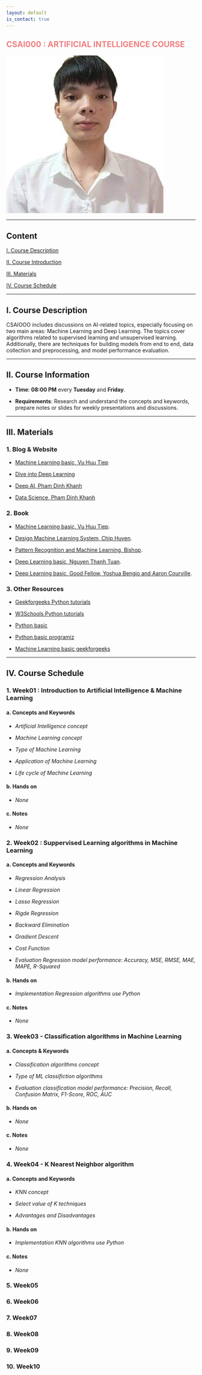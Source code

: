 ```yaml
---
layout: default
is_contact: true
---
```


<h2 class="fa-solid fa-award" style="color: #F08080;"> CSAI000 : ARTIFICIAL INTELLIGENCE COURSE </h2>

<img class="profile-picture" src="images/avatar.jpg">

---

## Content

 [I. Course Description](#part1)

 [II. Course Introduction](#part2)

 [III. Materials](#part3)

 [IV. Course Schedule](#part4)

---
<a id="part1"></a>

## I. Course Description

CSAIOOO includes discussions on AI-related topics, especially focusing on two main areas: Machine Learning and Deep Learning. The topics cover algorithms related to supervised learning and unsupervised learning. Additionally, there are techniques for building models from end to end, data collection and preprocessing, and model performance evaluation.

---
<a id="part2"></a>

## II. Course Information

* **Time**: **08:00 PM** every **Tuesday** and **Friday**.

* **Requirements**: Research and understand the concepts and     keywords, prepare notes or slides for weekly presentations and discussions.

---
<a id="part3"></a>

## III. Materials

### 1. Blog & Website

* [Machine Learning basic, Vu Huu Tiep](https://machinelearningcoban.com/tabml_book/intro.html)

* [Dive into Deep Learning](https://d2l.aivivn.com/)

* [Deep AI, Pham Dinh Khanh](https://phamdinhkhanh.github.io/deepai-book/ch_intro/main_contents.html)

* [Data Science, Pham Dinh Khanh](https://phamdinhkhanh.github.io/content)

### 2. Book

* [Machine Learning basic, Vu Huu Tiep](https://drive.google.com/file/d/1QUGAEW4nHivTr1ucW7JklayThV2JdOYk/view?usp=sharing).

* [Design Machine Learning System, Chip Huyen](https://drive.google.com/file/d/1j0qaLTGOhLDFjOPO-xMnsSQfaHaPvH-O/view?usp=sharing).

* [Pattern Recognition and Machine Learning, Bishop](https://drive.google.com/file/d/1x_gEQ0_Y3iVS8mYFBMAMJqHBUWqTSdVB/view?usp=sharing).

* [Deep Learning basic, Nguyen Thanh Tuan](https://drive.google.com/file/d/1ZpJnz21qVZmOThS1OwFzir5saOBpiwS3/view?usp=sharing).

* [Deep Learning basic, Good Fellow, Yoshua Bengio and Aaron Courville](https://drive.google.com/file/d/1gWgcS8LujPjrI7Wbcxi3H3hdm93Fx4xI/view?usp=sharing).

### 3. Other Resources

* [Geekforgeeks Python tutorials](https://www.geeksforgeeks.org/python-programming-language-tutorial/?ref=lbp)

* [W3Schools Python tutorials](https://www.w3schools.com/python/)

* [Python basic](https://learnpython.org/)

* [Python basic programiz](https://www.programiz.com/python-programming)

* [Machine Learning basic geekforgeeks](https://www.geeksforgeeks.org/machine-learning/?ref=outind)

---
<a id="part4">

## IV. Course Schedule                       

### 1. Week01 : Introduction to Artificial Intelligence & Machine Learning

#### a. Concepts and Keywords

* *Artificial Intelligence concept*

* *Machine Learning concept*

* *Type of Machine Learning*

* *Application of Machine Learning*

* *Life cycle of Machine Learning*

#### b. Hands on

* *None*

#### c. Notes

* *None*

### 2. Week02 : Suppervised Learning algorithms in Machine Learning

#### a. Concepts and Keywords

* *Regression Analysis*

* *Linear Regression*

* *Lasso Regression*

* *Rigde Regression*

* *Backward Elimination*

* *Gradient Descent*

* *Cost Function*

* *Evaluation Regression model performance: Accuracy, MSE, RMSE, MAE, MAPE, R-Squared*

#### b. Hands on

* *Implementation Regression algorithms use Python*

#### c. Notes

* *None*

### 3. Week03 - Classification algorithms in Machine Learning

#### a. Concepts & Keywords

* *Classification algorithms concept*

* *Type of ML classifiction algorithms*

* *Evaluation classification model performance: Precision, Recall, Confusion Matrix, F1-Score, ROC, AUC*

#### b. Hands on

* *None*

#### c. Notes

* *None*

### 4. Week04 - K Nearest Neighbor algorithm

#### a. Concepts and Keywords

* *KNN concept*

* *Select value of K techniques*

* *Advantages and Disadvantages*

#### b. Hands on

* *Implementation KNN algorithms use Python*

#### c. Notes

* *None*

### 5. Week05

### 6. Week06

### 7. Week07

### 8. Week08

### 9. Week09

### 10. Week10







































